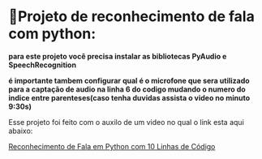 
<h1>🐍Projeto de reconhecimento de fala com python:</h1>



<strong>para este projeto você precisa instalar as bibliotecas PyAudio e SpeechRecognition</strong>

<strong> é importante tambem configurar qual é o microfone que sera utilizado para a captação de audio na linha 6 do codigo mudando o numero do indice entre parenteses(caso tenha duvidas assista o video no minuto 9:30s)</strong>

<p>Esse projeto foi feito com o auxilo de um video no qual o link esta aqui abaixo:</p>

<a href="https://youtu.be/fMyzSrDoT-E" target="_blank">Reconhecimento de Fala em Python com 10 Linhas de Código
</a>